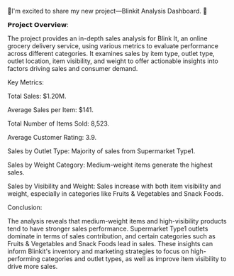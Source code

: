 🌟I'm excited to share my new project—Blinkit Analysis Dashboard. 🌟



𝗣𝗿𝗼𝗷𝗲𝗰𝘁 𝗢𝘃𝗲𝗿𝘃𝗶𝗲𝘄:

The project provides an in-depth sales analysis for Blink It, an online grocery delivery service, using various metrics to evaluate performance across different categories. It examines sales by item type, outlet type, outlet location, item visibility, and weight to offer actionable insights into factors driving sales and consumer demand.



Key Metrics:

Total Sales: $1.20M.

Average Sales per Item: $141.

Total Number of Items Sold: 8,523.

Average Customer Rating: 3.9.

Sales by Outlet Type: Majority of sales from Supermarket Type1.

Sales by Weight Category: Medium-weight items generate the highest sales.

Sales by Visibility and Weight: Sales increase with both item visibility and weight, especially in categories like Fruits & Vegetables and Snack Foods.

 



Conclusion:

The analysis reveals that medium-weight items and high-visibility products tend to have stronger sales performance. Supermarket Type1 outlets dominate in terms of sales contribution, and certain categories such as Fruits & Vegetables and Snack Foods lead in sales. These insights can inform Blinkit's  inventory and marketing strategies to focus on high-performing categories and outlet types, as well as improve item visibility to drive more sales.

